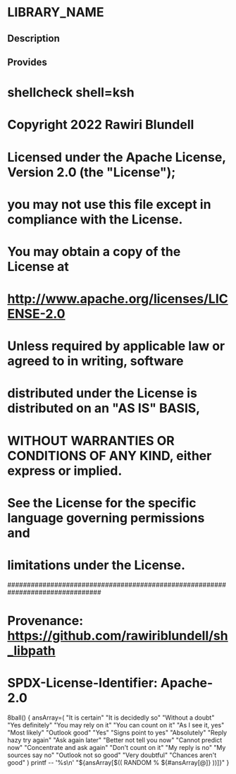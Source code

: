 # LIBRARY_NAME

## Description

## Provides
# shellcheck shell=ksh

# Copyright 2022 Rawiri Blundell
#
# Licensed under the Apache License, Version 2.0 (the "License");
# you may not use this file except in compliance with the License.
# You may obtain a copy of the License at
#
#     http://www.apache.org/licenses/LICENSE-2.0
#
# Unless required by applicable law or agreed to in writing, software
# distributed under the License is distributed on an "AS IS" BASIS,
# WITHOUT WARRANTIES OR CONDITIONS OF ANY KIND, either express or implied.
# See the License for the specific language governing permissions and
# limitations under the License.
################################################################################
# Provenance: https://github.com/rawiriblundell/sh_libpath
# SPDX-License-Identifier: Apache-2.0

8ball() {
  ansArray=(
    "It is certain" "It is decidedly so" "Without a doubt"
    "Yes definitely" "You may rely on it" "You can count on it"
    "As I see it, yes" "Most likely" "Outlook good" "Yes"
    "Signs point to yes" "Absolutely" "Reply hazy try again"
    "Ask again later" "Better not tell you now" "Cannot predict now"
    "Concentrate and ask again" "Don't count on it" "My reply is no"
    "My sources say no" "Outlook not so good" "Very doubtful"
    "Chances aren't good"
  )
  printf -- '%s\n' "${ansArray[$(( RANDOM % ${#ansArray[@]} ))]}"
}
